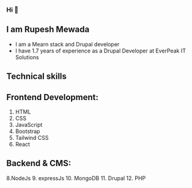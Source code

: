 ### Hi 👋
  ##  I am Rupesh Mewada 
-  I am a Mearn stack and Drupal developer
-  I have 1.7 years of experience as a Drupal Developer at EverPeak IT Solutions
 ## Technical skills
 ## Frontend Development:
1. HTML
2. CSS
3. JavaScript
4. Bootstrap
5. Tailwind CSS
6. React

## Backend & CMS:
8.NodeJs
9. expressJs
10. MongoDB
11. Drupal
12. PHP


